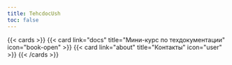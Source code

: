 ```yaml
---
title: TehcdocUsh
toc: false
---
```



{{< cards >}}
  {{< card link="docs" title="Мини-курс по техдокументации" icon="book-open" >}}
  {{< card link="about" title="Контакты" icon="user" >}}
{{< /cards >}}
